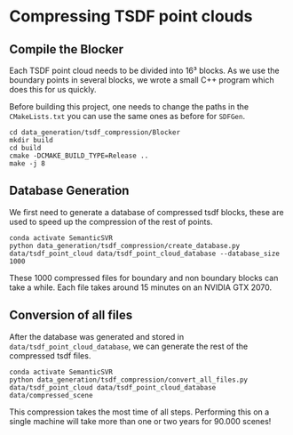 # Compressing TSDF point clouds

## Compile the Blocker

Each TSDF point cloud needs to be divided into 16³ blocks. As we use the boundary points in several blocks, we wrote a small C++ program which does this for us quickly.

Before building this project, one needs to change the paths in the `CMakeLists.txt` you can use the same ones as before for `SDFGen`.

```shell script
cd data_generation/tsdf_compression/Blocker
mkdir build
cd build
cmake -DCMAKE_BUILD_TYPE=Release ..
make -j 8
```


## Database Generation

We first need to generate a database of compressed tsdf blocks, these are used to speed up the compression of the rest of points.

```shell script
conda activate SemanticSVR
python data_generation/tsdf_compression/create_database.py data/tsdf_point_cloud data/tsdf_point_cloud_database --database_size 1000
```

These 1000 compressed files for boundary and non boundary blocks can take a while.
Each file takes around 15 minutes on an NVIDIA GTX 2070.

## Conversion of all files

After the database was generated and stored in `data/tsdf_point_cloud_database`, we can generate the rest of the compressed tsdf files.

```shell script
conda activate SemanticSVR
python data_generation/tsdf_compression/convert_all_files.py data/tsdf_point_cloud data/tsdf_point_cloud_database data/compressed_scene
```

This compression takes the most time of all steps. Performing this on a single machine will take more than one or two years for 90.000 scenes!







